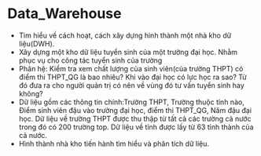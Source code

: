 # Data_Warehouse
- Tìm hiểu về cách hoạt, cách xây dựng hình thành một nhà kho dữ liệu(DWH).
- Xây dựng một kho dữ liệu tuyển sinh của một trường đại học. Nhằm phục vụ cho công tác tuyển sinh của trường
- Phân hệ: Kiểm tra xem chất lượng của sinh viên(của trường THPT) có điểm thi THPT_QG là bao nhiêu? Khi vào đại học có lực học ra sao? Từ đó đưa ra cho người quản trị có nên về vùng đó tư vấn tuyển sinh hay không? 
- Dữ liệu gồm các thông tin chính:Trường THPT, Trường thuộc tỉnh nào, Điểm sinh viên đậu vào trường đại học, điểm thi THPT_QG, Năm đậu đại học. Dữ liệu về trường THPT được thu thập từ tất cả các trường cả nước trong đó có 200 trường top. Dữ liệu về tỉnh được lấy từ 63 tỉnh thành của cả nước.
- Hình thành nhà kho tiến hành tìm hiểu và phân tích dữ liệu.  
